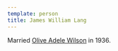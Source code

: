 ```yaml
---
template: person
title: James William Lang
---
```


Married [Olive Adele Wilson](./olive-adele-wilson.html) in 1936.
